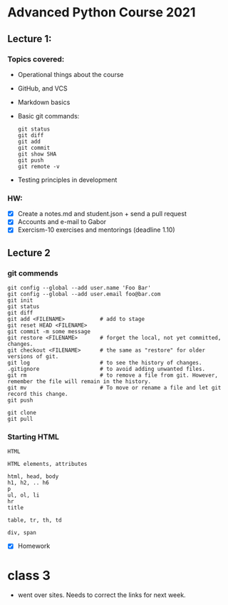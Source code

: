 # Advanced Python Course 2021

## Lecture 1:

### Topics covered:

* Operational things about the course

* GitHub, and VCS

* Markdown basics

* Basic git commands:

  ```git
  git status
  git diff
  git add
  git commit
  git show SHA
  git push
  git remote -v
  ```

* Testing principles in development  

### HW:

- [x] Create a notes.md and student.json + send a pull request 
- [x] Accounts and e-mail to Gabor 
- [x] Exercism-10 exercises and mentorings (deadline 1.10)

## Lecture 2

### git commends
```
git config --global --add user.name 'Foo Bar'
git config --global --add user.email foo@bar.com
git init                  
git status
git diff
git add <FILENAME>           # add to stage
git reset HEAD <FILENAME>
git commit -m some message
git restore <FILENAME>       # forget the local, not yet committed, changes.
git checkout <FILENAME>      # the same as "restore" for older versions of git.
git log                      # to see the history of changes.
.gitignore                   # to avoid adding unwanted files.
git rm                       # to remove a file from git. However, remember the file will remain in the history.
git mv                       # To move or rename a file and let git record this change.
git push

git clone
git pull
```

### Starting HTML

```
HTML

HTML elements, attributes

html, head, body
h1, h2, .. h6
p
ul, ol, li
hr
title

table, tr, th, td

div, span
```

- [x] Homework
# class 3

* went over sites. Needs to correct the links for next week.
